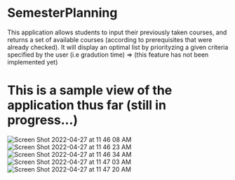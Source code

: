 # SemesterPlanning
This application allows students to input their previously taken courses, and returns a set of available courses (according to 
prerequisites that were already checked). It will display an optimal list by priorityzing a given criteria specified by the 
user (i.e gradution time) => (this feature has not been implemented yet)

# This is a sample view of the application thus far (still in progress...)
![Screen Shot 2022-04-27 at 11 46 08 AM](https://user-images.githubusercontent.com/98781642/165558899-1b1e1943-7e5a-4b34-82b2-5093519af83c.png)
![Screen Shot 2022-04-27 at 11 46 23 AM](https://user-images.githubusercontent.com/98781642/165558961-4aca9f26-a7df-4ec3-8a0b-5fc23453f74b.png)
![Screen Shot 2022-04-27 at 11 46 34 AM](https://user-images.githubusercontent.com/98781642/165558967-b454d330-6eec-484c-bc3b-42ac2aa623e5.png)
![Screen Shot 2022-04-27 at 11 47 03 AM](https://user-images.githubusercontent.com/98781642/165558973-e12f46f6-1e04-41c8-8246-a0b9ad69024e.png)
![Screen Shot 2022-04-27 at 11 47 20 AM](https://user-images.githubusercontent.com/98781642/165558979-92279bea-095c-4cd7-8d39-85ffdf02c93d.png)
